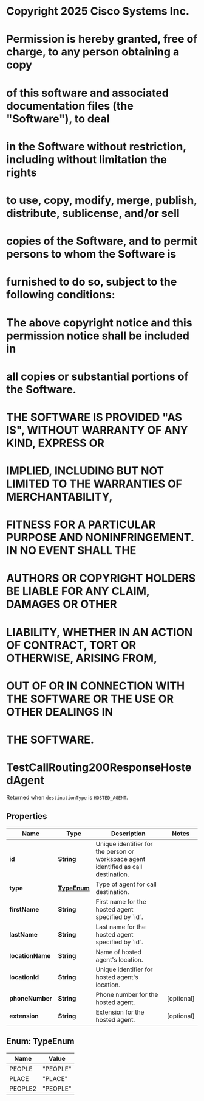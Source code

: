 <!--  Copyright 2025 Cisco Systems Inc.

Permission is hereby granted, free of charge, to any person obtaining a copy
of this software and associated documentation files (the "Software"), to deal
in the Software without restriction, including without limitation the rights
to use, copy, modify, merge, publish, distribute, sublicense, and/or sell
copies of the Software, and to permit persons to whom the Software is
furnished to do so, subject to the following conditions:

The above copyright notice and this permission notice shall be included in
all copies or substantial portions of the Software.

THE SOFTWARE IS PROVIDED "AS IS", WITHOUT WARRANTY OF ANY KIND, EXPRESS OR
IMPLIED, INCLUDING BUT NOT LIMITED TO THE WARRANTIES OF MERCHANTABILITY,
FITNESS FOR A PARTICULAR PURPOSE AND NONINFRINGEMENT. IN NO EVENT SHALL THE
AUTHORS OR COPYRIGHT HOLDERS BE LIABLE FOR ANY CLAIM, DAMAGES OR OTHER
LIABILITY, WHETHER IN AN ACTION OF CONTRACT, TORT OR OTHERWISE, ARISING FROM,
OUT OF OR IN CONNECTION WITH THE SOFTWARE OR THE USE OR OTHER DEALINGS IN
THE SOFTWARE.-->
# Copyright 2025 Cisco Systems Inc.
#
# Permission is hereby granted, free of charge, to any person obtaining a copy
# of this software and associated documentation files (the "Software"), to deal
# in the Software without restriction, including without limitation the rights
# to use, copy, modify, merge, publish, distribute, sublicense, and/or sell
# copies of the Software, and to permit persons to whom the Software is
# furnished to do so, subject to the following conditions:
#
# The above copyright notice and this permission notice shall be included in
# all copies or substantial portions of the Software.
#
# THE SOFTWARE IS PROVIDED "AS IS", WITHOUT WARRANTY OF ANY KIND, EXPRESS OR
# IMPLIED, INCLUDING BUT NOT LIMITED TO THE WARRANTIES OF MERCHANTABILITY,
# FITNESS FOR A PARTICULAR PURPOSE AND NONINFRINGEMENT. IN NO EVENT SHALL THE
# AUTHORS OR COPYRIGHT HOLDERS BE LIABLE FOR ANY CLAIM, DAMAGES OR OTHER
# LIABILITY, WHETHER IN AN ACTION OF CONTRACT, TORT OR OTHERWISE, ARISING FROM,
# OUT OF OR IN CONNECTION WITH THE SOFTWARE OR THE USE OR OTHER DEALINGS IN
# THE SOFTWARE.



# TestCallRouting200ResponseHostedAgent

Returned when `destinationType` is `HOSTED_AGENT`.

## Properties

| Name | Type | Description | Notes |
|------------ | ------------- | ------------- | -------------|
|**id** | **String** | Unique identifier for the person or workspace agent identified as call destination. |  |
|**type** | [**TypeEnum**](#TypeEnum) | Type of agent for call destination. |  |
|**firstName** | **String** | First name for the hosted agent specified by &#x60;id&#x60;. |  |
|**lastName** | **String** | Last name for the hosted agent specified by &#x60;id&#x60;. |  |
|**locationName** | **String** | Name of hosted agent&#39;s location. |  |
|**locationId** | **String** | Unique identifier for hosted agent&#39;s location. |  |
|**phoneNumber** | **String** | Phone number for the hosted agent. |  [optional] |
|**extension** | **String** | Extension for the hosted agent. |  [optional] |



## Enum: TypeEnum

| Name | Value |
|---- | -----|
| PEOPLE | &quot;PEOPLE&quot; |
| PLACE | &quot;PLACE&quot; |
| PEOPLE2 | &quot;PEOPLE&quot; |



